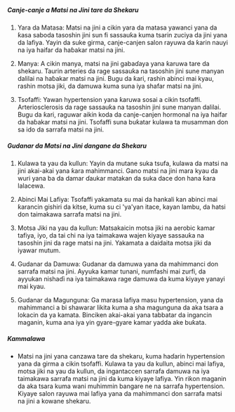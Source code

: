 ##### Canje-canje a Matsi na Jini tare da Shekaru

1. Yara da Matasa: Matsi na jini a cikin yara da matasa yawanci yana da ƙasa saboda tasoshin jini sun fi sassauƙa kuma tsarin zuciya da jini yana da lafiya. Yayin da suke girma, canje-canjen salon rayuwa da ƙarin nauyi na iya haifar da haɓakar matsi na jini.

2. Manya: A cikin manya, matsi na jini gabaɗaya yana ƙaruwa tare da shekaru. Taurin arteries da rage sassauƙa na tasoshin jini sune manyan dalilai na haɓakar matsi na jini. Bugu da ƙari, rashin abinci mai kyau, rashin motsa jiki, da damuwa kuma suna iya shafar matsi na jini.

3. Tsofaffi: Yawan hypertension yana ƙaruwa sosai a cikin tsofaffi. Arteriosclerosis da rage sassauƙa na tasoshin jini sune manyan dalilai. Bugu da ƙari, raguwar aikin koda da canje-canjen hormonal na iya haifar da haɓakar matsi na jini. Tsofaffi suna buƙatar kulawa ta musamman don sa ido da sarrafa matsi na jini.

##### Gudanar da Matsi na Jini dangane da Shekaru

1. Kulawa ta yau da kullun: Yayin da mutane suka tsufa, kulawa da matsi na jini akai-akai yana ƙara mahimmanci. Gano matsi na jini mara kyau da wuri yana ba da damar ɗaukar matakan da suka dace don hana ƙara lalacewa.

2. Abinci Mai Lafiya: Tsofaffi yakamata su mai da hankali kan abinci mai ƙarancin gishiri da kitse, kuma su ci 'ya'yan itace, kayan lambu, da hatsi don taimakawa sarrafa matsi na jini.

3. Motsa Jiki na yau da kullun: Matsakaicin motsa jiki na aerobic kamar tafiya, iyo, da tai chi na iya taimakawa wajen kiyaye sassauƙa na tasoshin jini da rage matsi na jini. Yakamata a daidaita motsa jiki da iyawar mutum.

4. Gudanar da Damuwa: Gudanar da damuwa yana da mahimmanci don sarrafa matsi na jini. Ayyuka kamar tunani, numfashi mai zurfi, da ayyukan nishaɗi na iya taimakawa rage damuwa da kuma kiyaye yanayi mai kyau.

5. Gudanar da Magunguna: Ga marasa lafiya masu hypertension, yana da mahimmanci a bi shawarar likita kuma a sha magunguna da aka tsara a lokacin da ya kamata. Binciken akai-akai yana tabbatar da ingancin maganin, kuma ana iya yin gyare-gyare kamar yadda ake buƙata.

##### Kammalawa
* Matsi na jini yana canzawa tare da shekaru, kuma haɗarin hypertension yana da girma a cikin tsofaffi. Kulawa ta yau da kullun, abinci mai lafiya, motsa jiki na yau da kullun, da ingantaccen sarrafa damuwa na iya taimakawa sarrafa matsi na jini da kuma kiyaye lafiya. Yin riƙon maganin da aka tsara kuma wani muhimmin bangare ne na sarrafa hypertension. Kiyaye salon rayuwa mai lafiya yana da mahimmanci don sarrafa matsi na jini a kowane shekaru.